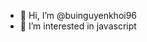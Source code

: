 - 👋 Hi, I’m @buinguyenkhoi96
- 👀 I’m interested in javascript

<!---
buinguyenkhoi96/buinguyenkhoi96 is a ✨ special ✨ repository because its `README.md` (this file) appears on your GitHub profile.
You can click the Preview link to take a look at your changes.
--->
